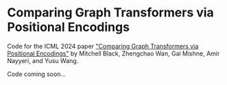 # Comparing Graph Transformers via Positional Encodings
Code for the ICML 2024 paper ["Comparing Graph Transformers via Positional Encodings"](https://arxiv.org/abs/2402.14202) by Mitchell Black, Zhengchao Wan, Gal Mishne, Amir Nayyeri, and Yusu Wang.

Code coming soon...
